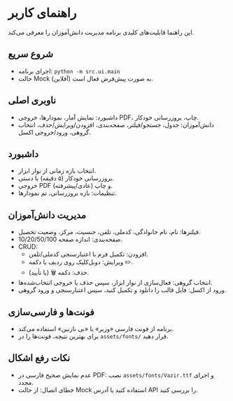 # راهنمای کاربر

این راهنما قابلیت‌های کلیدی برنامه مدیریت دانش‌آموزان را معرفی می‌کند.

## شروع سریع
- اجرای برنامه: `python -m src.ui.main`
- حالت Mock (آفلاین) به صورت پیش‌فرض فعال است.

## ناوبری اصلی
- داشبورد: نمایش آمار، نمودارها، خروجی PDF، چاپ، بروزرسانی خودکار.
- دانش‌آموزان: جدول، جستجو/فیلتر، صفحه‌بندی، افزودن/ویرایش/حذف، انتخاب گروهی، ورود/خروجی اکسل.

## داشبورد
- انتخاب بازه زمانی از نوار ابزار.
- بروزرسانی خودکار (۵ دقیقه) یا دستی.
- خروجی PDF (عادی/پیشرفته) و چاپ.
- تنظیمات: بازه بروزرسانی، تم نمودارها.

## مدیریت دانش‌آموزان
- فیلترها: نام، نام خانوادگی، کدملی، تلفن، جنسیت، مرکز، وضعیت تحصیل.
- صفحه‌بندی: اندازه صفحه 10/20/50/100.
- CRUD:
  - افزودن: تکمیل فرم با اعتبارسنجی کدملی/تلفن.
  - ویرایش: دوبل‌کلیک روی ردیف یا دکمه ✏️.
  - حذف: دکمه 🗑️ (با تأیید).
- انتخاب گروهی: فعال‌سازی از نوار ابزار، سپس حذف یا خروجی انتخاب‌شده‌ها.
- ورود از اکسل: فایل قالب را دانلود و تکمیل کنید، سپس اعتبارسنجی و ورود گروهی.

## فونت‌ها و فارسی‌سازی
- برنامه از فونت فارسی «وزیر» یا «بی نازنین» استفاده می‌کند.
- برای بهترین نتیجه، فونت‌ها را در `assets/fonts/` قرار دهید.

## نکات رفع اشکال
- عدم نمایش صحیح فارسی در PDF: نصب `assets/fonts/Vazir.ttf` و اجرای مجدد.
- خطای اتصال: از حالت Mock استفاده کنید یا آدرس API را بررسی کنید.

